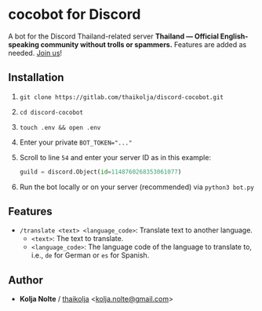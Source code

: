 # cocobot for Discord

A bot for the Discord Thailand-related server **Thailand — Official English-speaking community without trolls or spammers.** Features are added as needed. [Join us](https://discord.gg/DN52SxBpYJ)!

## Installation

1. `git clone https://gitlab.com/thaikolja/discord-cocobot.git`

2. `cd discord-cocobot`

3. `touch .env && open .env`

4. Enter your private `BOT_TOKEN="..."`

5. Scroll to line `54` and enter your server ID as in this example:

   `````python
   guild = discord.Object(id=1148760268353061077)

6. Run the bot locally or on your server (recommended) via `python3 bot.py`

## Features

* `/translate <text> <language_code>`: Translate text to another language.
    * `<text>`: The text to translate.
    * `<language_code>`: The language code of the language to translate to, i.e., `de` for German or `es` for Spanish.

## Author

* **Kolja Nolte** / [thaikolja](https://gitlab.com/thaikolja/) \<kolja.nolte@gmail.com\>
